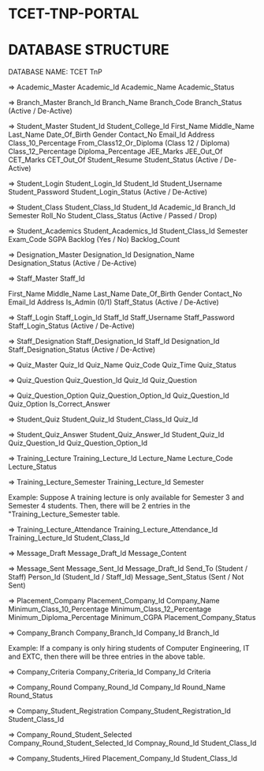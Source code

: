 # TCET-TNP-PORTAL

<!-- Semester
Semester 1 - 1
Semester 2 - 2
Semester 3 - 3
Semester 4 - 4
Semester 5 - 5
Semester 6 - 6
Semester 7 - 7
Semester 8 - 8 -->

# DATABASE STRUCTURE

DATABASE NAME: TCET TnP

=> Academic_Master
Academic_Id
Academic_Name
Academic_Status

=> Branch_Master
Branch_Id
Branch_Name
Branch_Code
Branch_Status (Active / De-Active)

=> Student_Master
Student_Id
Student_College_Id
First_Name
Middle_Name
Last_Name
Date_Of_Birth
Gender
Contact_No
Email_Id
Address
Class_10_Percentage
From_Class12_Or_Diploma (Class 12 / Diploma)
Class_12_Percentage
Diploma_Percentage
JEE_Marks
JEE_Out_Of
CET_Marks
CET_Out_Of
Student_Resume
Student_Status (Active / De-Active)

=> Student_Login
Student_Login_Id
Student_Id
Student_Username
Student_Password
Student_Login_Status (Active / De-Active)

=> Student_Class
Student_Class_Id
Student_Id
Academic_Id
Branch_Id
Semester
Roll_No
Student_Class_Status (Active / Passed / Drop)

=> Student_Academics
Student_Academics_Id
Student_Class_Id
Semester
Exam_Code
SGPA
Backlog (Yes / No)
Backlog_Count

=> Designation_Master
Designation_Id
Designation_Name
Designation_Status (Active / De-Active)

=> Staff_Master
Staff_Id

<!-- Designation_Id -->

First_Name
Middle_Name
Last_Name
Date_Of_Birth
Gender
Contact_No
Email_Id
Address
Is_Admin (0/1)
Staff_Status (Active / De-Active)

=> Staff_Login
Staff_Login_Id
Staff_Id
Staff_Username
Staff_Password
Staff_Login_Status (Active / De-Active)

=> Staff_Designation
Staff_Designation_Id
Staff_Id
Designation_Id
Staff_Designation_Status (Active / De-Active)

=> Quiz_Master
Quiz_Id
Quiz_Name
Quiz_Code
Quiz_Time
Quiz_Status

=> Quiz_Question
Quiz_Question_Id
Quiz_Id
Quiz_Question

=> Quiz_Question_Option
Quiz_Question_Option_Id
Quiz_Question_Id
Quiz_Option
Is_Correct_Answer

=> Student_Quiz
Student_Quiz_Id
Student_Class_Id
Quiz_Id

=> Student_Quiz_Answer
Student_Quiz_Answer_Id
Student_Quiz_Id
Quiz_Question_Id
Quiz_Question_Option_Id

=> Training_Lecture
Training_Lecture_Id
Lecture_Name
Lecture_Code
Lecture_Status

=> Training_Lecture_Semester
Training_Lecture_Id
Semester

Example: Suppose A training lecture is only available for Semester 3 and Semester 4 students. Then, there will be 2 entries in the "Training_Lecture_Semester table.

=> Training_Lecture_Attendance
Training_Lecture_Attendance_Id
Training_Lecture_Id
Student_Class_Id

=> Message_Draft
Message_Draft_Id
Message_Content

=> Message_Sent
Message_Sent_Id
Message_Draft_Id
Send_To (Student / Staff)
Person_Id (Student_Id / Staff_Id)
Message_Sent_Status (Sent / Not Sent)

=> Placement_Company
Placement_Company_Id
Company_Name
Minimum_Class_10_Percentage
Minimum_Class_12_Percentage
Minimum_Diploma_Percentage
Minimum_CGPA
Placement_Company_Status

=> Company_Branch
Company_Branch_Id
Company_Id
Branch_Id

Example: If a company is only hiring students of Computer Engineering, IT and EXTC, then there will be three entries in the above table.

=> Company_Criteria
Company_Criteria_Id
Company_Id
Criteria

=> Company_Round
Company_Round_Id
Company_Id
Round_Name
Round_Status

=> Company_Student_Registration
Company_Student_Registration_Id
Student_Class_Id

=> Company_Round_Student_Selected
Company_Round_Student_Selected_Id
Compnay_Round_Id
Student_Class_Id

=> Company_Students_Hired
Placement_Company_Id
Student_Class_Id
